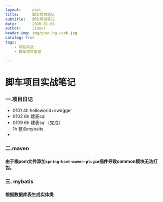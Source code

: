 ```yaml
---
layout:     post
title:      脚车项目笔记
subtitle:   脚车项目笔记
date:       2020-01-08
author:     Jimmer
header-img: img/post-bg-cook.jpg
catalog: true
tags:
    - 项目实战
    - 脚车项目笔记

---
```


# 脚车项目实战笔记

### 一.项目日记
- 0101 
  4h helloworld+swagger
- 0102 
  6h 建表sql
- 0109 
  6h 建表sql（完成）  
  1h 整合mybaits
- 

### 二.maven
#### 由于根pom文件添加```spring-boot-maven-plugin```插件导致common模块无法打包。

### 三. mybatis
#### 根据数据库表生成实体类
